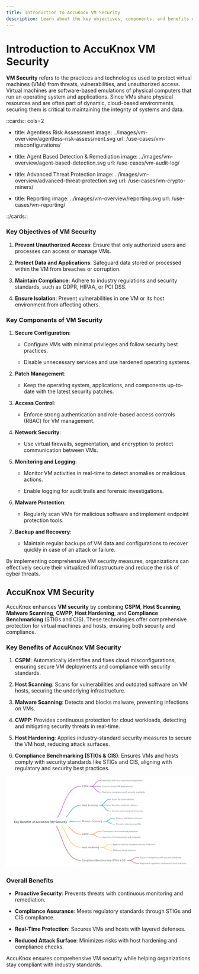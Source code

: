 ```yaml
---
title: Introduction to AccuKnox VM Security
description: Learn about the key objectives, components, and benefits of VM security, and how AccuKnox enhances VM security with CSPM, Host Scanning, Malware Scanning, CWPP, Host Hardening, and Compliance Benchmarking.
---
```


<style>
  .nt-card-title{
    text-align: center;
  }

  .nt-card-img img{
    color: #00025;
  }
</style>

# Introduction to AccuKnox VM Security

**VM Security** refers to the practices and technologies used to protect virtual machines (VMs) from threats, vulnerabilities, and unauthorized access. Virtual machines are software-based emulations of physical computers that run an operating system and applications. Since VMs share physical resources and are often part of dynamic, cloud-based environments, securing them is critical to maintaining the integrity of systems and data.

::cards:: cols=2

- title: Agentless Risk Assessment
  image: ../images/vm-overview/agentless-risk-assessment.svg
  url: /use-cases/vm-misconfigurations/

- title: Agent Based Detection & Remediation
  image: ../images/vm-overview/agent-based-detection.svg
  url: /use-cases/vm-audit-log/

- title: Advanced Threat Protection
  image: ../images/vm-overview/advanced-threat-protection.svg
  url: /use-cases/vm-crypto-miners/

- title: Reporting
  image: ../images/vm-overview/reporting.svg
  url: /use-cases/vm-reporting/

::/cards::

### Key Objectives of VM Security

1. **Prevent Unauthorized Access**:
    Ensure that only authorized users and processes can access or manage VMs.

2. **Protect Data and Applications**:
    Safeguard data stored or processed within the VM from breaches or corruption.

3. **Maintain Compliance**:
    Adhere to industry regulations and security standards, such as GDPR, HIPAA, or PCI DSS.

4. **Ensure Isolation**:
    Prevent vulnerabilities in one VM or its host environment from affecting others.

### Key Components of VM Security

1. **Secure Configuration**:

    - Configure VMs with minimal privileges and follow security best practices.

    - Disable unnecessary services and use hardened operating systems.

2. **Patch Management**:

    - Keep the operating system, applications, and components up-to-date with the latest security patches.

3. **Access Control**:

    - Enforce strong authentication and role-based access controls (RBAC) for VM management.

4. **Network Security**:

    - Use virtual firewalls, segmentation, and encryption to protect communication between VMs.

5. **Monitoring and Logging**:

    - Monitor VM activities in real-time to detect anomalies or malicious actions.

    - Enable logging for audit trails and forensic investigations.

6. **Malware Protection**:

    - Regularly scan VMs for malicious software and implement endpoint protection tools.

7. **Backup and Recovery**:

    - Maintain regular backups of VM data and configurations to recover quickly in case of an attack or failure.

By implementing comprehensive VM security measures, organizations can effectively secure their virtualized infrastructure and reduce the risk of cyber threats.

## AccuKnox VM Security

AccuKnox enhances **VM security** by combining **CSPM**, **Host Scanning**, **Malware Scanning**, **CWPP**, **Host Hardening**, and **Compliance Benchmarking** (STIGs and CIS). These technologies offer comprehensive protection for virtual machines and hosts, ensuring both security and compliance.

### Key Benefits of AccuKnox VM Security

1. **CSPM**:
    Automatically identifies and fixes cloud misconfigurations, ensuring secure VM deployments and compliance with security standards.

2. **Host Scanning**:
    Scans for vulnerabilities and outdated software on VM hosts, securing the underlying infrastructure.

3. **Malware Scanning**:
    Detects and blocks malware, preventing infections on VMs.

4. **CWPP**:
    Provides continuous protection for cloud workloads, detecting and mitigating security threats in real-time.

5. **Host Hardening**:
    Applies industry-standard security measures to secure the VM host, reducing attack surfaces.

6. **Compliance Benchmarking (STIGs & CIS)**:
    Ensures VMs and hosts comply with security standards like STIGs and CIS, aligning with regulatory and security best practices.


![image (11)-20241230-093622.png](./images/vm-overview/1.png)

### Overall Benefits

- **Proactive Security**: Prevents threats with continuous monitoring and remediation.

- **Compliance Assurance**: Meets regulatory standards through STIGs and CIS compliance.

- **Real-Time Protection**: Secures VMs and hosts with layered defenses.

- **Reduced Attack Surface**: Minimizes risks with host hardening and compliance checks.

AccuKnox ensures comprehensive VM security while helping organizations stay compliant with industry standards.

